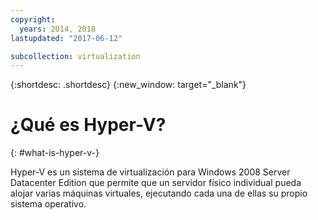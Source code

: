 ```yaml
---
copyright:
  years: 2014, 2018
lastupdated: "2017-06-12"

subcollection: virtualization
---
```

{:shortdesc: .shortdesc}
{:new_window: target="_blank"}

# ¿Qué es Hyper-V?
{: #what-is-hyper-v-}

Hyper-V es un sistema de virtualización para Windows 2008 Server Datacenter Edition que permite que un servidor físico individual pueda alojar varias máquinas virtuales, ejecutando cada una de ellas su propio sistema operativo.
